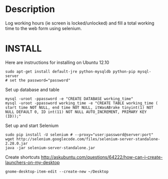 Description
================

Log working hours (ie screen is locked/unlocked) and fill a total working time to the web form using selenium.

INSTALL
================
Here are instructions for installing on Ubuntu 12.10

    sudo apt-get install default-jre python-mysqldb python-pip mysql-server
    # set the password="password"
    
Set up database and table

    mysql -uroot -ppassword -e "CREATE DATABASE working_time"
    mysql -uroot -ppassword working_time -e "CREATE TABLE working_time ( start time NOT NULL, end time NOT NULL, itWasABrake tinyint(1) NOT NULL DEFAULT 0, ID int(11) NOT NULL AUTO_INCREMENT, PRIMARY KEY (ID));"
    
Set up and start Selenium

    sudo pip install -U selenium # --proxy="user:password@server:port"
    wget http://selenium.googlecode.com/files/selenium-server-standalone-2.28.0.jar 
    java -jar selenium-server-standalone.jar

Create shortcuts http://askubuntu.com/questions/64222/how-can-i-create-launchers-on-my-desktop

    gnome-desktop-item-edit --create-new ~/Desktop
    



